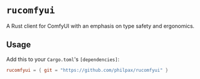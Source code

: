 # `rucomfyui`

A Rust client for ComfyUI with an emphasis on type safety and ergonomics.

## Usage

Add this to your `Cargo.toml`'s `[dependencies]`:

```toml
rucomfyui = { git = "https://github.com/philpax/rucomfyui" }
```